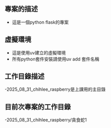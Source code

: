 ## 專案的描述
- 這是一個python flask的專案

## 虛擬環境
- 這是使用uv建立的虛擬環境
- 所有python套件安裝請使用uv add 套件名稱

## 工作目錄描述
-2025_08_31_chihlee_raspberry是上課用的主目錄

## 目前次專案的工作目錄
-2025_08_31_chihlee_raspberry/貪食蛇1